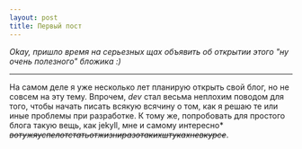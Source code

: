 ```yaml
---
layout: post
title: Первый пост
---
```


*Okay, пришло время на серьезных щах объявить об открытии этого "ну очень полезного" бложика :)*

___

На самом деле я уже несколько лет планирую открыть свой блог, но не совсем на эту тему. Впрочем, *dev* стал весьма неплохим поводом для того, чтобы начать писать всякую всячину о том, как я решаю те или иные проблемы при разработке. К тому же, попробовать для простого блога такую вещь, как jekyll, мне и самому интересно* *~~вотужяуспелотстатьотжизниразотакихштукахневкурсе~~*.

